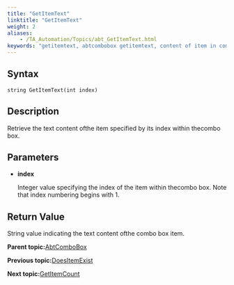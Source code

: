 ```yaml
--- 
title: "GetItemText"
linktitle: "GetItemText"
weight: 2
aliases: 
    - /TA_Automation/Topics/abt_GetItemText.html
keywords: "getitemtext, abtcombobox getitemtext, content of item in combo box, get value of item from combo box, content of item in combox box"
---
```


## Syntax

`string GetItemText(int index)`

## Description

Retrieve the text content ofthe item specified by its index within thecombo box.

## Parameters

-   **index**

    Integer value specifying the index of the item within thecombo box. Note that index numbering begins with 1.


## Return Value

String value indicating the text content ofthe combo box item.

**Parent topic:**[AbtComboBox](/TA_Automation/Topics/abt_AbtComboBox.html)

**Previous topic:**[DoesItemExist](/TA_Automation/Topics/abt_DoesItemExist.html)

**Next topic:**[GetItemCount](/TA_Automation/Topics/abt_GetItemCount.html)

